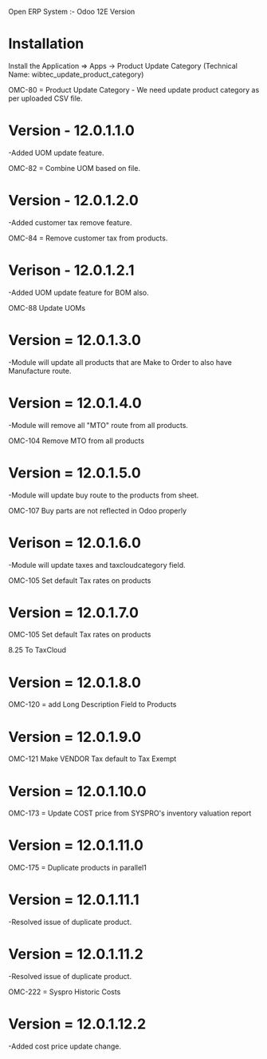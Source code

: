 Open ERP System :- Odoo 12E Version 

Installation 
============
Install the Application => Apps -> Product Update Category (Technical Name: wibtec_update_product_category)

OMC-80 = Product Update Category
        - We need update product category as per uploaded CSV file.

Version - 12.0.1.1.0
=======================
-Added UOM update feature.

OMC-82 = Combine UOM based on file.

Version - 12.0.1.2.0
=======================
-Added customer tax remove feature.

OMC-84 = Remove customer tax from products.

Verison - 12.0.1.2.1
=====================
-Added UOM update feature for BOM also.

OMC-88 Update UOMs

Version = 12.0.1.3.0
========================
-Module will update all products that are Make to Order to also have Manufacture route.

Version = 12.0.1.4.0
========================
-Module will remove all "MTO" route from all products.

OMC-104 Remove MTO from all products

Version = 12.0.1.5.0
========================
-Module will update buy route to the products from sheet.

OMC-107 Buy parts are not reflected in Odoo properly

Verison = 12.0.1.6.0
=========================
-Module will update taxes and taxcloudcategory field.

OMC-105 Set default Tax rates on products

Version = 12.0.1.7.0
=========================

OMC-105 Set default Tax rates on products

8.25 To TaxCloud

Version = 12.0.1.8.0
==========================
OMC-120 = add Long Description Field to Products

Version = 12.0.1.9.0
=========================
OMC-121 Make VENDOR Tax default to Tax Exempt

Version = 12.0.1.10.0
==========================
OMC-173 = Update COST price from SYSPRO's inventory valuation report

Version = 12.0.1.11.0
=====================
OMC-175 = Duplicate products in parallel1 

Version = 12.0.1.11.1
=====================
-Resolved issue of duplicate product.

Version = 12.0.1.11.2
======================
-Resolved issue of duplicate product.

OMC-222 = Syspro Historic Costs

Version = 12.0.1.12.2 
======================
-Added cost price update change.

